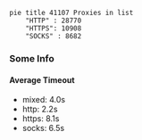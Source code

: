 
```mermaid
pie title 41107 Proxies in list
    "HTTP" : 28770
    "HTTPS": 10908
    "SOCKS" : 8682
```

### Some Info
#### Average Timeout

- mixed: 4.0s
- http: 2.2s
- https: 8.1s
- socks: 6.5s